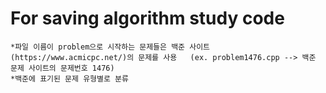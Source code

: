 For saving algorithm study code
================================
    *파일 이름이 problem으로 시작하는 문제들은 백준 사이트(https://www.acmicpc.net/)의 문제를 사용   (ex. problem1476.cpp --> 백준 문제 사이트의 문제번호 1476)
    *백준에 표기된 문제 유형별로 분류 
